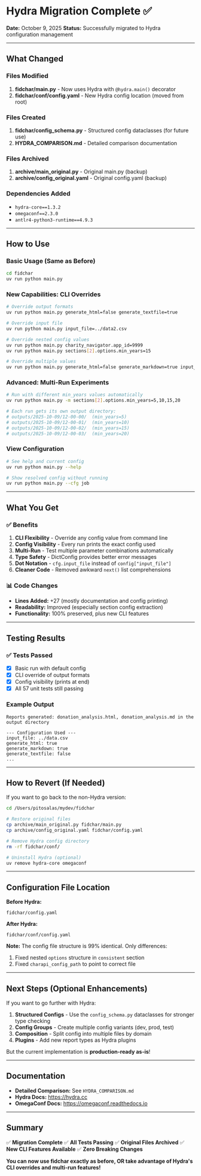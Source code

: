 # Hydra Migration Complete ✅

**Date:** October 9, 2025
**Status:** Successfully migrated to Hydra configuration management

---

## What Changed

### Files Modified
1. **fidchar/main.py** - Now uses Hydra with `@hydra.main()` decorator
2. **fidchar/conf/config.yaml** - New Hydra config location (moved from root)

### Files Created
1. **fidchar/config_schema.py** - Structured config dataclasses (for future use)
2. **HYDRA_COMPARISON.md** - Detailed comparison documentation

### Files Archived
1. **archive/main_original.py** - Original main.py (backup)
2. **archive/config_original.yaml** - Original config.yaml (backup)

### Dependencies Added
- `hydra-core==1.3.2`
- `omegaconf==2.3.0`
- `antlr4-python3-runtime==4.9.3`

---

## How to Use

### Basic Usage (Same as Before)
```bash
cd fidchar
uv run python main.py
```

### New Capabilities: CLI Overrides
```bash
# Override output formats
uv run python main.py generate_html=false generate_textfile=true

# Override input file
uv run python main.py input_file=../data2.csv

# Override nested config values
uv run python main.py charity_navigator.app_id=9999
uv run python main.py sections[2].options.min_years=15

# Override multiple values
uv run python main.py generate_html=false generate_markdown=true input_file=../test.csv
```

### Advanced: Multi-Run Experiments
```bash
# Run with different min_years values automatically
uv run python main.py -m sections[2].options.min_years=5,10,15,20

# Each run gets its own output directory:
# outputs/2025-10-09/12-00-00/  (min_years=5)
# outputs/2025-10-09/12-00-01/  (min_years=10)
# outputs/2025-10-09/12-00-02/  (min_years=15)
# outputs/2025-10-09/12-00-03/  (min_years=20)
```

### View Configuration
```bash
# See help and current config
uv run python main.py --help

# Show resolved config without running
uv run python main.py --cfg job
```

---

## What You Get

### ✅ Benefits
1. **CLI Flexibility** - Override any config value from command line
2. **Config Visibility** - Every run prints the exact config used
3. **Multi-Run** - Test multiple parameter combinations automatically
4. **Type Safety** - DictConfig provides better error messages
5. **Dot Notation** - `cfg.input_file` instead of `config["input_file"]`
6. **Cleaner Code** - Removed awkward `next()` list comprehensions

### 📊 Code Changes
- **Lines Added:** +27 (mostly documentation and config printing)
- **Readability:** Improved (especially section config extraction)
- **Functionality:** 100% preserved, plus new CLI features

---

## Testing Results

### ✅ Tests Passed
- [x] Basic run with default config
- [x] CLI override of output formats
- [x] Config visibility (prints at end)
- [x] All 57 unit tests still passing

### Example Output
```
Reports generated: donation_analysis.html, donation_analysis.md in the output directory

--- Configuration Used ---
input_file: ../data.csv
generate_html: true
generate_markdown: true
generate_textfile: false
...
```

---

## How to Revert (If Needed)

If you want to go back to the non-Hydra version:

```bash
cd /Users/pitosalas/mydev/fidchar

# Restore original files
cp archive/main_original.py fidchar/main.py
cp archive/config_original.yaml fidchar/config.yaml

# Remove Hydra config directory
rm -rf fidchar/conf/

# Uninstall Hydra (optional)
uv remove hydra-core omegaconf
```

---

## Configuration File Location

**Before Hydra:**
```
fidchar/config.yaml
```

**After Hydra:**
```
fidchar/conf/config.yaml
```

**Note:** The config file structure is 99% identical. Only differences:
1. Fixed nested `options` structure in `consistent` section
2. Fixed `charapi_config_path` to point to correct file

---

## Next Steps (Optional Enhancements)

If you want to go further with Hydra:

1. **Structured Configs** - Use the `config_schema.py` dataclasses for stronger type checking
2. **Config Groups** - Create multiple config variants (dev, prod, test)
3. **Composition** - Split config into multiple files by domain
4. **Plugins** - Add new report types as Hydra plugins

But the current implementation is **production-ready as-is**!

---

## Documentation

- **Detailed Comparison:** See `HYDRA_COMPARISON.md`
- **Hydra Docs:** https://hydra.cc
- **OmegaConf Docs:** https://omegaconf.readthedocs.io

---

## Summary

✅ **Migration Complete**
✅ **All Tests Passing**
✅ **Original Files Archived**
✅ **New CLI Features Available**
✅ **Zero Breaking Changes**

**You can now use fidchar exactly as before, OR take advantage of Hydra's CLI overrides and multi-run features!**

